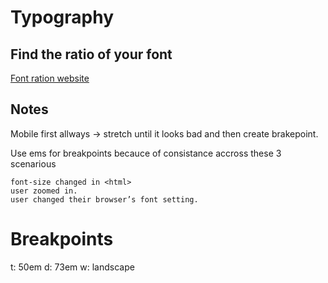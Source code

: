 # Typography

## Find the ratio of your font

[Font ration website](http://clagnut.com/sandbox/font-size-adjust-ex.html)


## Notes 
Mobile first allways -> stretch until it looks bad and then create brakepoint. 


Use ems for breakpoints becauce of consistance accross these 3 scenarious

    font-size changed in <html>
    user zoomed in.
    user changed their browser’s font setting.


# Breakpoints

t: 50em
d: 73em
w: landscape
